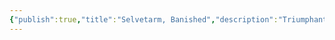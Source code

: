 ```yaml
---
{"publish":true,"title":"Selvetarm, Banished","description":"Triumphant at last, The Seldarine banish Selvetarm to The Abyss, while his surviving followers flee beyond sight, into the depths of the world. Before departing, the elf gods restore the war-scarred world and bequeath it to Selvetarm's former slaves—a diverse multitude, stolen from countless worlds.This gift, recompense for their brutal captivity at the hands of The Seldarine’s fallen kin, marks the dawn of a new age in Selerim's history.","tags":["timeline"],"cssclasses":""}
---
```


